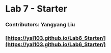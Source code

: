 # Lab 7 - Starter
### Contributors: Yangyang Liu
### [https://yal103.github.io/Lab6_Starter/](https://yal103.github.io/Lab6_Starter/)
